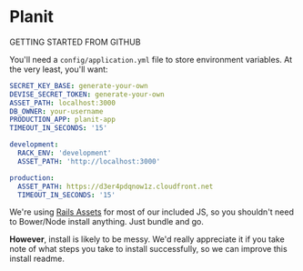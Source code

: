 Planit
======

GETTING STARTED FROM GITHUB

You'll need a `config/application.yml` file to store environment variables. At the very least, you'll want:

```yaml
SECRET_KEY_BASE: generate-your-own
DEVISE_SECRET_TOKEN: generate-your-own
ASSET_PATH: localhost:3000
DB_OWNER: your-username
PRODUCTION_APP: planit-app
TIMEOUT_IN_SECONDS: '15'

development:
  RACK_ENV: 'development'
  ASSET_PATH: 'http://localhost:3000'

production:
  ASSET_PATH: https://d3er4pdqnow1z.cloudfront.net
  TIMEOUT_IN_SECONDS: '15'
```

We're using [Rails Assets](https://rails-assets.org/) for most of our included JS, so you shouldn't need to Bower/Node install anything. Just bundle and go. 

**However**, install is likely to be messy. We'd really appreciate it if you take note of what steps you take to install successfully, so we can improve this install readme.